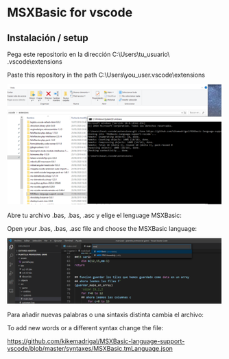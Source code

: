 # MSXBasic for vscode

## Instalación / setup

Pega este repositorio en la dirección C:\Users\tu_usuario\ .vscode\extensions

Paste this repository in the path 
C:\Users\you_user\.vscode\extensions

<img src="images/MSXBasic1.png" width=500px>

Abre tu archivo .bas, .bas, .asc y elige el lenguage MSXBasic:

Open your .bas, .bas, .asc file and choose the MSXBasic language:

<img src="images/MSXBasic2.png" width=500px>

Para añadir nuevas palabras o una sintaxis distinta cambia el archivo:

To add new words or a different syntax change the file:

https://github.com/kikemadrigal/MSXBasic-language-support-vscode/blob/master/syntaxes/MSXBasic.tmLanguage.json
